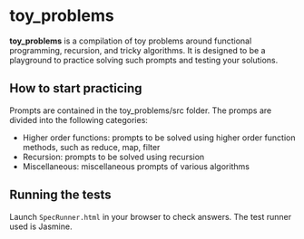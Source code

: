 <h1>toy_problems</h1>

<p><strong>toy_problems</strong> is a compilation of toy problems around functional programming, recursion, and tricky algorithms.  It is designed to be a playground to practice solving such prompts and testing your solutions.</p>

<h2>How to start practicing</h2>
<p>Prompts are contained in the toy_problems/src folder. The promps are divided into the following categories:
  <ul>
    <li>Higher order functions: prompts to be solved using higher order function methods, such as reduce, map, filter</li>
    <li>Recursion: prompts to be solved using recursion</li>
    <li>Miscellaneous: miscellaneous prompts of various algorithms</li>
  </ul>  
</p>

<h2>Running the tests</h2>

<p>Launch <code>SpecRunner.html</code> in your browser to check answers.  The test runner used is Jasmine.</p>
